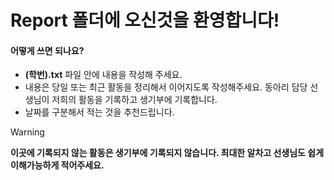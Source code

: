 # Report 폴더에 오신것을 환영합니다!

#### 어떻게 쓰면 되나요?

* **(학번).txt** 파일 안에 내용을 작성해 주세요.
* 내용은 당일 또는 최근 활동을 정리해서 이어지도록 작성해주세요. 동아리 담당 선생님이 저희의 활동을 기록하고 생기부에 기록합니다.
* 날짜를 구분해서 적는 것을 추천드립니다.

> [!warning]
> **이곳에 기록되지 않는 활동은 생기부에 기록되지 않습니다.
> 최대한 알차고 선생님도 쉽게 이해가능하게 적어주세요.**
